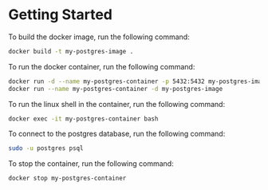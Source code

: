# Getting Started

To build the docker image, run the following command:

```bash
docker build -t my-postgres-image .
```

To run the docker container, run the following command:

```bash
docker run -d --name my-postgres-container -p 5432:5432 my-postgres-image
docker run --name my-postgres-container -d my-postgres-image
```

To run the linux shell in the container, run the following command:

```bash
docker exec -it my-postgres-container bash
```

To connect to the postgres database, run the following command:

```bash
sudo -u postgres psql
```

To stop the container, run the following command:

```bash
docker stop my-postgres-container
```
